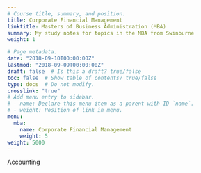 ```yaml
---
# Course title, summary, and position.
title: Corporate Financial Management
linktitle: Masters of Business Administration (MBA)
summary: My study notes for topics in the MBA from Swinburne
weight: 1

# Page metadata.
date: "2018-09-10T00:00:00Z"
lastmod: "2018-09-09T00:00:00Z"
draft: false  # Is this a draft? true/false
toc: false  # Show table of contents? true/false
type: docs  # Do not modify.
crosslink: "true"
# Add menu entry to sidebar.
# - name: Declare this menu item as a parent with ID `name`.
# - weight: Position of link in menu.
menu:
  mba:
    name: Corporate Financial Management
    weight: 5
weight: 5000
---
```

Accounting
